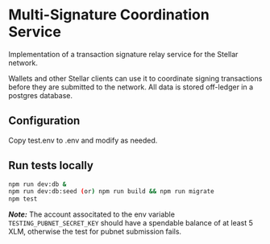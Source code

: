 # Multi-Signature Coordination Service

Implementation of a transaction signature relay service for the Stellar network.

Wallets and other Stellar clients can use it to coordinate signing transactions before they are submitted to the network. All data is stored off-ledger in a postgres database.

## Configuration

Copy test.env to .env and modify as needed.

## Run tests locally

```sh
npm run dev:db &
npm run dev:db:seed (or) npm run build && npm run migrate
npm test
```

***Note:***
The account associtated to the env variable `TESTING_PUBNET_SECRET_KEY` should have a spendable balance of at least 5 XLM, otherwise the test for pubnet submission fails.
